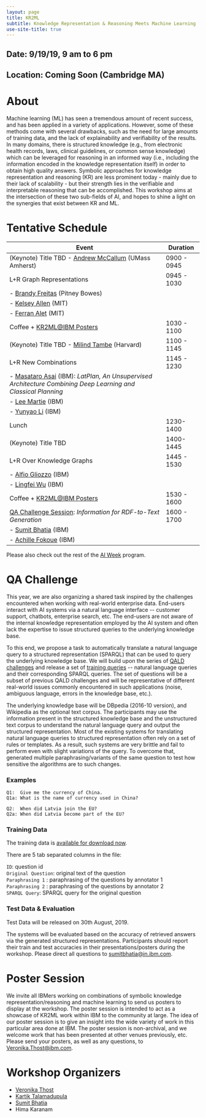 ```yaml
---
layout: page
title: KR2ML
subtitle: Knowledge Representation & Reasoning Meets Machine Learning
use-site-title: true
---
```

## Date: 9/19/19, 9 am to 6 pm
## Location: Coming Soon (Cambridge MA)

# About

Machine learning (ML) has seen a tremendous amount of recent success, and has been applied in a variety of applications. However, some of these methods come with several drawbacks, such as the need for large amounts of training data, and the lack of explainability and verifiability of the results. In many domains, there is structured knowledge (e.g., from electronic health records, laws, clinical guidelines, or common sense knowledge) which can be leveraged for reasoning in an informed way (i.e., including the information encoded in the knowledge representation itself) in order to obtain high quality answers. Symbolic approaches for knowledge representation and reasoning (KR) are less prominent today - mainly due to their lack of scalability - but their strength lies in the verifiable and interpretable reasoning that can be accomplished. This workshop aims at the intersection of these two sub-fields of AI, and hopes to shine a light on the synergies that exist between KR and ML.

# Tentative Schedule


| Event                                          | Duration |
|------------------------------------------------|----------|
| (Keynote) Title TBD - [Andrew McCallum](https://people.cs.umass.edu/~mccallum/) (UMass Amherst)    | 0900 - 0945  |
| L+R Graph Representations                                | 0945 - 1030  |
| - [Brandy Freitas](https://www.linkedin.com/in/brandyalexandrafreitas) (Pitney Bowes)                |          |
| - [Kelsey Allen](https://cbmm.mit.edu/about/people/allen) (MIT)                           |          |
| - [Ferran Alet](http://web.mit.edu/alet/www/) (MIT)                             |          |
| Coffee + [KR2ML@IBM Posters](#poster-session)                     | 1030 - 1100  |
| (Keynote) Title TBD - [Milind Tambe](https://www.seas.harvard.edu/directory/mtambe) (Harvard)             | 1100 - 1145  |
| L+R New Combinations                       | 1145 - 1230 |
| - [Masataro Asai](https://researcher.watson.ibm.com/researcher/view.php?person=ibm-Masataro.Asai) (IBM): *LatPlan, An Unsupervised Architecture Combining Deep Learning and Classical Planning*                        |           |
| - [Lee Martie](https://researcher.watson.ibm.com/researcher/view.php?person=ibm-Lee.Martie) (IBM)                                          |         |
| - [Yunyao Li](https://researcher.watson.ibm.com/researcher/view.php?person=us-yunyaoli) (IBM) | | 
| Lunch                                          | 1230-1400  |
| (Keynote) Title TBD                       | 1400-1445  |
| L+R Over Knowledge Graphs | 1445 - 1530 |
| - [Alfio Gliozzo](https://researcher.watson.ibm.com/researcher/view.php?person=us-gliozzo) (IBM)  |   |
| - [Lingfei Wu](https://researcher.watson.ibm.com/researcher/view.php?person=us-wuli) (IBM)                                          |          |
| Coffee + [KR2ML@IBM Posters](#poster-session)                     | 1530 - 1600  |
| [QA Challenge Session](#qa-challenge-session): *Information for RDF-to-Text Generation*        | 1600 - 1700  |
| - [Sumit Bhatia](https://researcher.watson.ibm.com/researcher/view.php?person=in-sumitbhatia) (IBM) | |
| - [Achille Fokoue](https://researcher.watson.ibm.com/researcher/view.php?person=us-achille) (IBM) | |

Please also check out the rest of the [AI Week](https://ibm.biz/ai-research-week) program.


# QA Challenge<a name="qa-chalenge-session"></a>

This year, we are also organizing a shared task inspired by the challenges encountered when working with real-world enterprise data. End-users interact with AI systems via a natural language interface -- customer support, chatbots, enterprise search, etc. The end-users are not aware of the internal knowledge representation employed by the  AI  system and often lack the expertise to issue structured queries to the underlying knowledge base. 

To this end, we propose a task to automatically translate a natural language query to a structured representation (SPARQL) that can be used to query the underlying knowledge base. 
We will build upon the series of [QALD challenges](http://qald.aksw.org/) and release a set of [training queries](#challenge-train-data) -- natural language queries and their corresponding SPARQL queries. The set of questions will be a subset of previous QALD challenges and will be representative of different real-world issues commonly encountered in such applications (noise, ambiguous language, errors in the knowledge base,  etc.). 

The underlying knowledge base will be DBpedia (2016-10 version), and Wikipedia as the optional text corpus. The participants may use the information present in the structured knowledge base and the unstructured text corpus to understand the natural language query and output the structured representation.  Most of the existing systems for translating natural language queries to structured representation often rely on a set of rules or templates. As a result, such systems are very brittle and fail to perform even with slight variations of the query. To overcome that, generated multiple paraphrasing/variants of the same question to test how sensitive the algorithms are to such changes.


### Examples


`Q1:  Give me the currency of China.` <br />
`Q1a: What is the name of currency used in China?`

`Q2:  When did Latvia join the EU?` <br />
`Q2a: When did Latvia become part of the EU?`

### Training Data<a name="challenge-train-data"></a>

The training data is [available for download now](https://kr2ml.github.io/ibm-2019/qa-challenge/kr2ml_train.tsv). 

There are 5 tab separated columns in the file:

`ID`: question id <br />
`Original Question`: original text of the question <br />
`Paraphrasing 1` : paraphrasing of the questions by annotator 1 <br />
`Paraphrasing 2` : paraphrasing of the questions by annotator 2 <br />
`SPARQL Query`: SPARQL query for the original question <br />
 
### Test Data & Evaluation

Test Data will be released on 30th August, 2019.

The systems will be evaluated based on the accuracy of retrieved answers via the generated structured representations. Participants should report their train and test accuracies in their presentations/posters during the workshop. Please direct all questions to [sumitbhatia@in.ibm.com](sumitbhatia@in.ibm.com).


# Poster Session<a name="poster-session"></a>

We invite all IBMers working on combinations of symbolic knowledge representation/reasoning and machine learning to send us posters to display at the workshop. The poster session is intended to act as a showcase of KR2ML work within IBM to the community at large. The idea of our poster session is to give an insight into the wide variety of work in this particular area done at IBM. The poster session is non-archival, and we welcome work that has been presented at other venues previously, etc. Please send your posters, as well as any questions, to [Veronika.Thost@ibm.com](veronika.thost@ibm.com).



# Workshop Organizers

- [Veronika Thost](https://researcher.watson.ibm.com/researcher/view.php?person=ibm-Veronika.Thost)
- [Kartik Talamadupula](http://www.ktalamad.com/)
- [Sumit Bhatia](http://sumitbhatia.net/)
- Hima Karanam

<!-- <div class="posts-list">
  {% for post in paginator.posts %}
  <article class="post-preview">
    <a href="{{ post.url | prepend: site.baseurl }}">
	  <h2 class="post-title">{{ post.title }}</h2>

	  {% if post.subtitle %}
	  <h3 class="post-subtitle">
	    {{ post.subtitle }}
	  </h3>
	  {% endif %}
    </a>

    <p class="post-meta">
      Posted on {{ post.date | date: "%B %-d, %Y" }}
    </p>

    <div class="post-entry-container">
      {% if post.image %}
      <div class="post-image">
        <a href="{{ post.url | prepend: site.baseurl }}">
          <img src="{{ post.image }}">
        </a>
      </div>
      {% endif %}
      <div class="post-entry">
        {{ post.excerpt | strip_html | xml_escape | truncatewords: site.excerpt_length }}
        {% assign excerpt_word_count = post.excerpt | number_of_words %}
        {% if post.content != post.excerpt or excerpt_word_count > site.excerpt_length %}
          <a href="{{ post.url | prepend: site.baseurl }}" class="post-read-more">[Read&nbsp;More]</a>
        {% endif %}
      </div>
    </div>

    {% if post.tags.size > 0 %}
    <div class="blog-tags">
      Tags:
      {% if site.link-tags %}
      {% for tag in post.tags %}
      <a href="{{ site.baseurl }}/tags#{{- tag -}}">{{- tag -}}</a>
      {% endfor %}
      {% else %}
        {{ post.tags | join: ", " }}
      {% endif %}
    </div>
    {% endif %}

   </article>
  {% endfor %}
</div>

{% if paginator.total_pages > 1 %}
<ul class="pager main-pager">
  {% if paginator.previous_page %}
  <li class="previous">
    <a href="{{ paginator.previous_page_path | prepend: site.baseurl | replace: '//', '/' }}">&larr; Newer Posts</a>
  </li>
  {% endif %}
  {% if paginator.next_page %}
  <li class="next">
    <a href="{{ paginator.next_page_path | prepend: site.baseurl | replace: '//', '/' }}">Older Posts &rarr;</a>
  </li>
  {% endif %}
</ul>
{% endif %} -->
